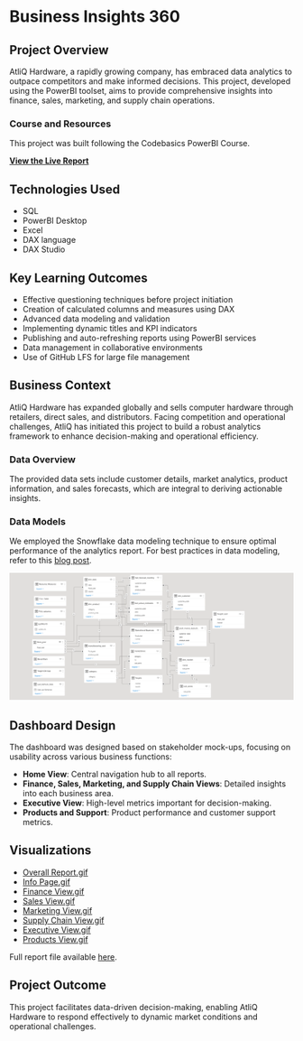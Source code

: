 # Business Insights 360

## Project Overview

AtliQ Hardware, a rapidly growing company, has embraced data analytics to outpace competitors and make informed decisions. This project, developed using the PowerBI toolset, aims to provide comprehensive insights into finance, sales, marketing, and supply chain operations.

### Course and Resources
This project was built following the Codebasics PowerBI Course.

[**View the Live Report**](https://app.powerbi.com/view?r=eyJrIjoiZTA1MTBjMWYtZWVhYS00MDQyLWFhNzgtOTJkN2QwZTAwZjQzIiwidCI6ImM2ZTU0OWIzLTVmNDUtNDAzMi1hYWU5LWQ0MjQ0ZGM1YjJjNCJ9&pageName=ReportSection1f58869c7d320bb1b96c)

## Technologies Used

- SQL
- PowerBI Desktop
- Excel
- DAX language
- DAX Studio

## Key Learning Outcomes

- Effective questioning techniques before project initiation
- Creation of calculated columns and measures using DAX
- Advanced data modeling and validation
- Implementing dynamic titles and KPI indicators
- Publishing and auto-refreshing reports using PowerBI services
- Data management in collaborative environments
- Use of GitHub LFS for large file management

## Business Context

AtliQ Hardware has expanded globally and sells computer hardware through retailers, direct sales, and distributors. Facing competition and operational challenges, AtliQ has initiated this project to build a robust analytics framework to enhance decision-making and operational efficiency.

### Data Overview

The provided data sets include customer details, market analytics, product information, and sales forecasts, which are integral to deriving actionable insights.

### Data Models

We employed the Snowflake data modeling technique to ensure optimal performance of the analytics report. For best practices in data modeling, refer to this [blog post](https://addendanalytics.com/blog/data-modelling-best-practices/).

![Data Model](https://github.com/Naveen-S6/Business_Insights_360/blob/main/Resources/Data_model.png)

## Dashboard Design

The dashboard was designed based on stakeholder mock-ups, focusing on usability across various business functions:

- **Home View**: Central navigation hub to all reports.
- **Finance, Sales, Marketing, and Supply Chain Views**: Detailed insights into each business area.
- **Executive View**: High-level metrics important for decision-making.
- **Products and Support**: Product performance and customer support metrics.

## Visualizations

- [Overall Report.gif](https://github.com/Naveen-S6/Business_Insights_360/blob/main/Resources/Overall.gif)
- [Info Page.gif](https://github.com/Naveen-S6/Business_Insights_360/blob/main/Resources/Info.gif)
- [Finance View.gif](https://github.com/Naveen-S6/Business_Insights_360/blob/main/Resources/Finace.gif)
- [Sales View.gif](https://github.com/Naveen-S6/Business_Insights_360/blob/main/Resources/Sales.gif)
- [Marketing View.gif](https://github.com/Naveen-S6/Business_Insights_360/blob/main/Resources/Marketing.gif)
- [Supply Chain View.gif](https://github.com/Naveen-S6/Business_Insights_360/blob/main/Resources/supply%20chain.gif)
- [Executive View.gif](https://github.com/Naveen-S6/Business_Insights_360/blob/main/Resources/Executive.gif)
- [Products View.gif](https://github.com/Naveen-S6/Business_Insights_360/blob/main/Resources/Products%20View.gif)

Full report file available [here](https://github.com/Naveen-S6/Business_Insights_360/blob/main/Report/360.pbix).

## Project Outcome

This project facilitates data-driven decision-making, enabling AtliQ Hardware to respond effectively to dynamic market conditions and operational challenges.

